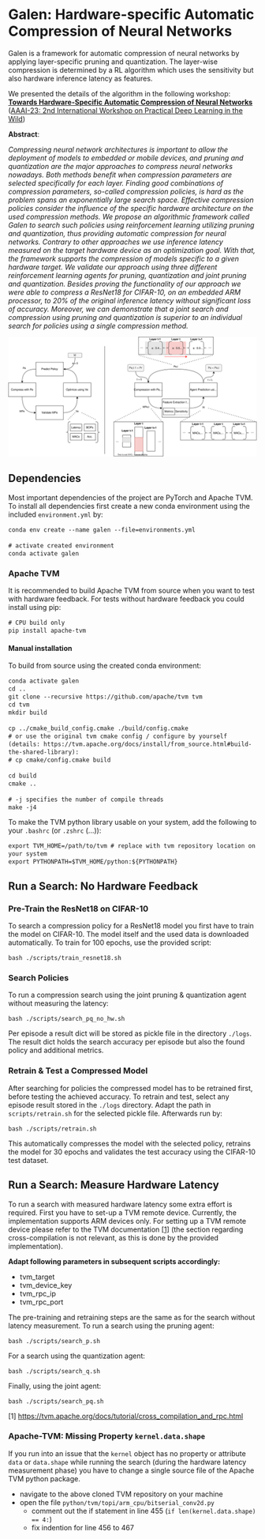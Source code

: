 # Galen: Hardware-specific Automatic Compression of Neural Networks

Galen is a framework for automatic compression of neural networks by applying layer-specific pruning and quantization.
The layer-wise compression is determined by a RL algorithm which uses the sensitivity but also hardware inference latency as features.

We presented the details of the algorithm in the following workshop:
[**Towards Hardware-Specific Automatic Compression of Neural Networks**
](https://arxiv.org/abs/2212.07818) ([AAAI-23: 2nd International Workshop on Practical
Deep Learning in the Wild](https://practical-dl.github.io/))

**Abstract**:

*Compressing neural network architectures is important to allow the deployment of models to embedded or mobile devices,
and pruning and quantization are the major approaches to compress neural networks nowadays. Both methods benefit when
compression parameters are selected specifically for each layer. Finding good combinations of compression parameters,
so-called compression policies, is hard as the problem spans an exponentially large search space. Effective compression
policies consider the influence of the specific hardware architecture on the used compression methods. We propose an
algorithmic framework called Galen to search such policies using reinforcement learning utilizing pruning and
quantization, thus providing automatic compression for neural networks. Contrary to other approaches we use inference
latency measured on the target hardware device as an optimization goal. With that, the framework supports the
compression of models specific to a given hardware target. We validate our approach using three different reinforcement
learning agents for pruning, quantization and joint pruning and quantization. Besides proving the functionality of our
approach we were able to compress a ResNet18 for CIFAR-10, on an embedded ARM processor, to 20% of the original
inference latency without significant loss of accuracy. Moreover, we can demonstrate that a joint search and compression
using pruning and quantization is superior to an individual search for policies using a single compression method.*

![Algorithmic Schema](./figures/alg_schema.drawio.svg)

## Dependencies

Most important dependencies of the project are PyTorch and Apache TVM. To install all dependencies first create a new
conda environment using the included `environment.yml` by:

```shell
conda env create --name galen --file=environments.yml

# activate created environment
conda activate galen
```

### Apache TVM

It is recommended to build Apache TVM from source when you want to test with hardware feedback. For tests
without hardware feedback you could install using pip:

```shell
# CPU build only
pip install apache-tvm 
```

#### Manual installation

To build from source using the created conda environment:

```shell
conda activate galen
cd ..
git clone --recursive https://github.com/apache/tvm tvm
cd tvm
mkdir build

cp ../cmake_build_config.cmake ./build/config.cmake
# or use the original tvm cmake config / configure by yourself (details: https://tvm.apache.org/docs/install/from_source.html#build-the-shared-library):
# cp cmake/config.cmake build

cd build
cmake ..

# -j specifies the number of compile threads
make -j4 
```

To make the TVM python library usable on your system, add the following to your `.bashrc` (or `.zshrc` (...)):

```shell
export TVM_HOME=/path/to/tvm # replace with tvm repository location on your system
export PYTHONPATH=$TVM_HOME/python:${PYTHONPATH}
```

## Run a Search: No Hardware Feedback

### Pre-Train the ResNet18 on CIFAR-10

To search a compression policy for a ResNet18 model you first have to train the model on CIFAR-10. The model itself and
the used data is downloaded automatically. To train for 100 epochs, use the provided script:

```shell
bash ./scripts/train_resnet18.sh
```

### Search Policies

To run a compression search using the joint pruning & quantization agent without measuring the latency:

```shell
bash ./scripts/search_pq_no_hw.sh
```

Per episode a result dict will be stored as pickle file in the directory `./logs`. The result dict holds the search
accuracy per episode but also the found policy and additional metrics.

### Retrain & Test a Compressed Model

After searching for policies the compressed model has to be retrained first, before testing the achieved accuracy.
To retrain and test, select any episode result stored in the `./logs` directory. Adapt the path in `scripts/retrain.sh`
for the selected pickle file. Afterwards run by:

```shell
bash ./scripts/retrain.sh
```

This automatically compresses the model with the selected policy, retrains the model for 30 epochs and validates the
test accuracy using the CIFAR-10 test dataset.

## Run a Search: Measure Hardware Latency

To run a search with measured hardware latency some extra effort is required. First you have to set-up a TVM remote
device. Currently, the implementation supports ARM devices only.
For setting up a TVM remote device please refer to the TVM
documentation [[1]](https://tvm.apache.org/docs/tutorial/cross_compilation_and_rpc.html) (the section regarding
cross-compilation is not relevant, as this is done by the provided implementation).

**Adapt following parameters in subsequent scripts accordingly:**

- tvm_target
- tvm_device_key
- tvm_rpc_ip
- tvm_rpc_port

The pre-training and retraining steps are the same as for the search without latency measurement. To run a search using
the pruning agent:

```shell
bash ./scripts/search_p.sh
```

For a search using the quantization agent:

```shell
bash ./scripts/search_q.sh
```

Finally, using the joint agent:

```shell
bash ./scripts/search_pq.sh
```

[1] https://tvm.apache.org/docs/tutorial/cross_compilation_and_rpc.html

### Apache-TVM: Missing Property `kernel.data.shape`

If you run into an issue that the `kernel` object has no property or attribute `data` or `data.shape` while running the
search (during the hardware latency measurement phase) you have to change a single source file of the Apache
TVM python package.

- navigate to the above cloned TVM repository on your machine
- open the file `python/tvm/topi/arm_cpu/bitserial_conv2d.py`
    - comment out the if statement in line 455 (`if len(kernel.data.shape) == 4:`)
    - fix indention for line 456 to 467



